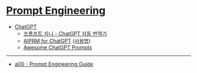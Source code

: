 # [Prompt Engineering](https://www.promptingguide.ai/)
- [ChatGPT](https://chat.openai.com/)
  - [프롬프트 지니 - ChatGPT 자동 번역기](https://chrome.google.com/webstore/detail/%ED%94%84%EB%A1%AC%ED%94%84%ED%8A%B8-%EC%A7%80%EB%8B%88-chatgpt-%EC%9E%90%EB%8F%99-%EB%B2%88%EC%97%AD%EA%B8%B0/lhkgpdljnlplgbkonflbhifackjhjmdj?hl=en&authuser=2)
  - [AIPRM for ChatGPT](https://chrome.google.com/webstore/detail/aiprm-for-chatgpt/ojnbohmppadfgpejeebfnmnknjdlckgj) ([사용법](https://www.youtube.com/watch?v=NxN-Cnp3Zmo))
  - [Awesome ChatGPT Prompts](https://github.com/f/awesome-chatgpt-prompts)

---

- [a00 - Prompt Engineering Guide](./pe/a00.md)
